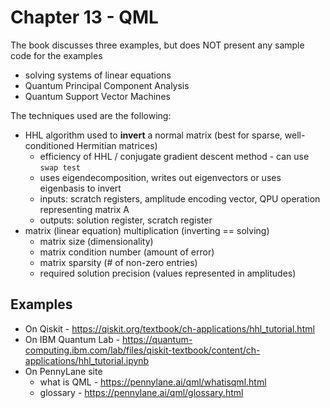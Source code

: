 # Chapter 13 - QML

The book discusses three examples, but does NOT present any sample code for the examples  
- solving systems of linear equations
- Quantum Principal Component Analysis
- Quantum Support Vector Machines

The techniques used are the following:
- HHL algorithm used to **invert** a normal matrix (best for sparse, well-conditioned Hermitian matrices)
    - efficiency of HHL / conjugate gradient descent method - can use `swap test`
    - uses eigendecomposition, writes out eigenvectors or uses eigenbasis to invert
    - inputs: scratch registers, amplitude encoding vector, QPU operation representing matrix A
    - outputs: solution register, scratch register
- matrix (linear equation) multiplication (inverting == solving)
    - matrix size (dimensionality)
    - matrix condition number (amount of error)
    - matrix sparsity (# of non-zero entries)
    - required solution precision (values represented in amplitudes)

## Examples

- On Qiskit - https://qiskit.org/textbook/ch-applications/hhl_tutorial.html  
- On IBM Quantum Lab - https://quantum-computing.ibm.com/lab/files/qiskit-textbook/content/ch-applications/hhl_tutorial.ipynb
- On PennyLane site 
    - what is QML - https://pennylane.ai/qml/whatisqml.html
    - glossary - https://pennylane.ai/qml/glossary.html
